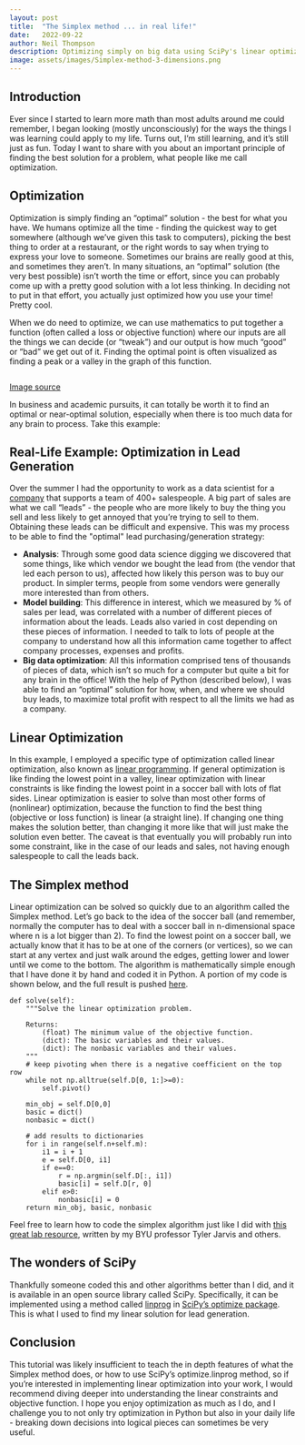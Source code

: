```yaml
---
layout: post
title:  "The Simplex method ... in real life!"
date:   2022-09-22
author: Neil Thompson
description: Optimizing simply on big data using SciPy's linear optimization algorithm
image: assets/images/Simplex-method-3-dimensions.png
---
```


## Introduction
Ever since I started to learn more math than most adults around me could remember, I began looking (mostly unconsciously) for the ways the things I was learning could apply to my life. Turns out, I’m still learning, and it’s still just as fun. Today I want to share with you about an important principle of finding the best solution for a problem, what people like me call optimization.

## Optimization
Optimization is simply finding an “optimal” solution - the best for what you have. We humans optimize all the time - finding the quickest way to get somewhere (although we’ve given this task to computers), picking the best thing to order at a restaurant, or the right words to say when trying to express your love to someone. Sometimes our brains are really good at this, and sometimes they aren’t. In many situations, an “optimal” solution (the very best possible) isn’t worth the time or effort, since you can probably come up with a pretty good solution with a lot less thinking. In deciding not to put in that effort, you actually just optimized how you use your time! Pretty cool. 

When we do need to optimize, we can use mathematics to put together a function (often called a loss or objective function) where our inputs are all the things we can decide (or “tweak”) and our output is how much “good” or “bad” we get out of it. Finding the optimal point is often visualized as finding a peak or a valley in the graph of this function.

<img src="https://www.mathworks.com/help/examples/optim/win64/tutdemo_01.png" alt=""/>

[Image source](https://www.mathworks.com/help/optim/ug/optimization-toolbox-tutorial.html)

In business and academic pursuits, it can totally be worth it to find an optimal or near-optimal solution, especially when there is too much data for any brain to process. 
Take this example:

## Real-Life Example: Optimization in Lead Generation
Over the summer I had the opportunity to work as a data scientist for a [company](https://www.etelequote.com/) that supports a team of 400+ salespeople. A big part of sales are what we call “leads” - the people who are more likely to buy the thing you sell and less likely to get annoyed that you’re trying to sell to them. Obtaining these leads can be difficult and expensive. This was my process to be able to find the "optimal" lead purchasing/generation strategy:

- **Analysis**: Through some good data science digging we discovered that some things, like which vendor we bought the lead from (the vendor that led each person to us), affected how likely this person was to buy our product. In simpler terms, people from some vendors were generally more interested than from others. 
- **Model building**: This difference in interest, which we measured by % of sales per lead, was correlated with a number of different pieces of information about the leads. Leads also varied in cost depending on these pieces of information. I needed to talk to lots of people at the company to understand how all this information came together to affect company processes, expenses and profits. 
- **Big data optimization**: All this information comprised tens of thousands of pieces of data, which isn’t so much for a computer but quite a bit for any brain in the office! With the help of Python (described below), I was able to find an “optimal” solution for how, when, and where we should buy leads, to maximize total profit with respect to all the limits we had as a company.

## Linear Optimization
In this example, I employed a specific type of optimization called linear optimization, also known as [linear programming](https://en.wikipedia.org/wiki/Linear_programming). If general optimization is like finding the lowest point in a valley, linear optimization with linear constraints is like finding the lowest point in a soccer ball with lots of flat sides. Linear optimization is easier to solve than most other forms of (nonlinear) optimization, because the function to find the best thing (objective or loss function) is linear (a straight line). If changing one thing makes the solution better, than changing it more like that will just make the solution even better. The caveat is that eventually you will probably run into some constraint, like in the case of our leads and sales, not having enough salespeople to call the leads back.

## The Simplex method
Linear optimization can be solved so quickly due to an algorithm called the Simplex method. Let’s go back to the idea of the soccer ball (and remember, normally the computer has to deal with a soccer ball in n-dimensional space where n is a lot bigger than 2). To find the lowest point on a soccer ball, we actually know that it has to be at one of the corners (or vertices), so we can start at any vertex and just walk around the edges, getting lower and lower until we come to the bottom. The algorithm is mathematically simple enough that I have done it by hand and coded it in Python. A portion of my code is shown below, and the full result is pushed [here](https://github.com/neil826t/Coursework/blob/main/Applied_and_Computational_Math/simplex.py).

```    
def solve(self):
    """Solve the linear optimization problem.

    Returns:
        (float) The minimum value of the objective function.
        (dict): The basic variables and their values.
        (dict): The nonbasic variables and their values.
    """
    # keep pivoting when there is a negative coefficient on the top row
    while not np.alltrue(self.D[0, 1:]>=0):
        self.pivot()

    min_obj = self.D[0,0]
    basic = dict()
    nonbasic = dict()

    # add results to dictionaries
    for i in range(self.n+self.m):
        i1 = i + 1
        e = self.D[0, i1]
        if e==0:
            r = np.argmin(self.D[:, i1])
            basic[i] = self.D[r, 0]
        elif e>0: 
            nonbasic[i] = 0
    return min_obj, basic, nonbasic
```

Feel free to learn how to code the simplex algorithm just like I did with [this great lab resource](https://acme.byu.edu/00000181-a75c-d9e0-a789-bf7ebd8e0000/simplex-pdf), written by my BYU professor Tyler Jarvis and others.


## The wonders of SciPy
Thankfully someone coded this and other algorithms better than I did, and it is available in an open source library called SciPy. Specifically, it can be implemented using a method called [linprog](https://docs.scipy.org/doc/scipy/reference/generated/scipy.optimize.linprog.html) in [SciPy’s optimize package](https://docs.scipy.org/doc/scipy/reference/optimize.html?highlight=optimize#module-scipy.optimize). This is what I used to find my linear solution for lead generation.

## Conclusion
This tutorial was likely insufficient to teach the in depth features of what the Simplex method does, or how to use SciPy’s optimize.linprog method, so if you’re interested in implementing linear optimization into your work, I would recommend diving deeper into understanding the linear constraints and objective function. I hope you enjoy optimization as much as I do, and I challenge you to not only try optimization in Python but also in your daily life - breaking down decisions into logical pieces can sometimes be very useful.
